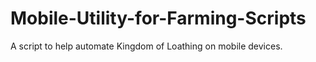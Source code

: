 # Mobile-Utility-for-Farming-Scripts
A script to help automate Kingdom of Loathing on mobile devices. 
